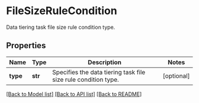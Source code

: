 # FileSizeRuleCondition

Data tiering task file size rule condition type.

## Properties
Name | Type | Description | Notes
------------ | ------------- | ------------- | -------------
**type** | **str** | Specifies the data tiering task file size rule condition type. | [optional] 

[[Back to Model list]](../README.md#documentation-for-models) [[Back to API list]](../README.md#documentation-for-api-endpoints) [[Back to README]](../README.md)


